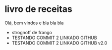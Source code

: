 # livro de receitas
Olá, bem vindos e bla bla bla
 - strognoff de frango
 - TESTANDO COMMIT 2 LINKADO GITHUB
 - TESTANDO COMMIT 2 LINKADO GITHUB v2.0